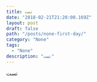 ```yaml
---
title: تست
date: "2018-02-21T21:20:00.169Z"
layout: post
draft: false
path: "/posts/none-first-day/"
category: "None"
tags:
  - "None"
description: "تست"
---
```


تست